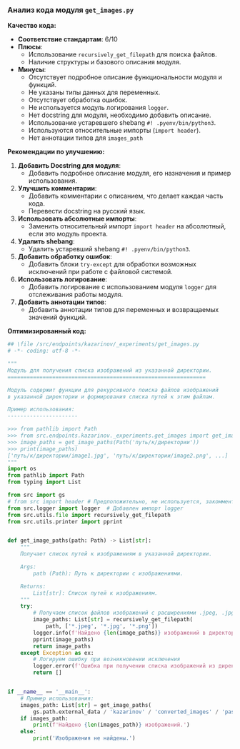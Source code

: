 ### **Анализ кода модуля `get_images.py`**

**Качество кода:**

- **Соответствие стандартам**: 6/10
- **Плюсы**:
    - Использование `recursively_get_filepath` для поиска файлов.
    - Наличие структуры и базового описания модуля.
- **Минусы**:
    - Отсутствует подробное описание функциональности модуля и функций.
    - Не указаны типы данных для переменных.
    - Отсутствует обработка ошибок.
    - Не используется модуль логирования `logger`.
    - Нет docstring для модуля, необходимо добавить описание.
    - Использование устаревшего shebang `#! .pyenv/bin/python3`.
    - Используются относительные импорты (`import header`).
    - Нет аннотации типов для `images_path`

**Рекомендации по улучшению:**

1.  **Добавить Docstring для модуля**:
    - Добавить подробное описание модуля, его назначения и пример использования.
2.  **Улучшить комментарии**:
    - Добавить комментарии с описанием, что делает каждая часть кода.
    - Перевести docstring на русский язык.
3.  **Использовать абсолютные импорты**:
    - Заменить относительный импорт `import header` на абсолютный, если это модуль проекта.
4.  **Удалить shebang**:
    - Удалить устаревший shebang `#! .pyenv/bin/python3`.
5.  **Добавить обработку ошибок**:
    - Добавить блоки `try-except` для обработки возможных исключений при работе с файловой системой.
6.  **Использовать логирование**:
    - Добавить логирование с использованием модуля `logger` для отслеживания работы модуля.
7.  **Добавить аннотации типов**:
    - Добавить аннотации типов для переменных и возвращаемых значений функций.

**Оптимизированный код:**

```python
## \file /src/endpoints/kazarinov/_experiments/get_images.py
# -*- coding: utf-8 -*-

"""
Модуль для получения списка изображений из указанной директории.
==============================================================

Модуль содержит функции для рекурсивного поиска файлов изображений
в указанной директории и формирования списка путей к этим файлам.

Пример использования:
----------------------

>>> from pathlib import Path
>>> from src.endpoints.kazarinov._experiments.get_images import get_image_paths
>>> image_paths = get_image_paths(Path('путь/к/директории'))
>>> print(image_paths)
['путь/к/директории/image1.jpg', 'путь/к/директории/image2.png', ...]
"""
import os
from pathlib import Path
from typing import List

from src import gs
# from src import header # Предположительно, не используется, закомментировано
from src.logger import logger  # Добавлен импорт logger
from src.utils.file import recursively_get_filepath
from src.utils.printer import pprint


def get_image_paths(path: Path) -> List[str]:
    """
    Получает список путей к изображениям в указанной директории.

    Args:
        path (Path): Путь к директории с изображениями.

    Returns:
        List[str]: Список путей к изображениям.
    """
    try:
        # Получаем список файлов изображений с расширениями .jpeg, .jpg, .png
        image_paths: List[str] = recursively_get_filepath(
            path, ['*.jpeg', '*.jpg', '*.png'])
        logger.info(f'Найдено {len(image_paths)} изображений в директории {path}')
        pprint(image_paths)
        return image_paths
    except Exception as ex:
        # Логируем ошибку при возникновении исключения
        logger.error(f'Ошибка при получении списка изображений из директории {path}', ex, exc_info=True)
        return []


if __name__ == '__main__':
    # Пример использования:
    images_path: List[str] = get_image_paths(
        gs.path.external_data / 'kazarinov' / 'converted_images' / 'pastel')
    if images_path:
        print(f'Найдено {len(images_path)} изображений.')
    else:
        print('Изображения не найдены.')
